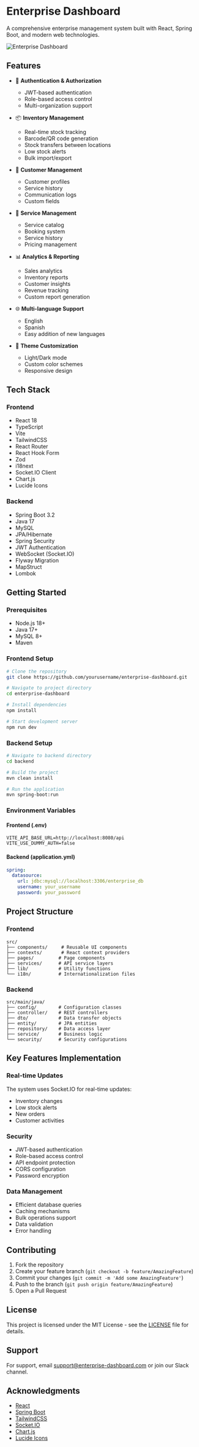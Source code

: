 # Enterprise Dashboard

A comprehensive enterprise management system built with React, Spring Boot, and modern web technologies.

![Enterprise Dashboard](https://images.pexels.com/photos/7688336/pexels-photo-7688336.jpeg?auto=compress&cs=tinysrgb&w=1260&h=750&dpr=2)

## Features

- 🔐 **Authentication & Authorization**
  - JWT-based authentication
  - Role-based access control
  - Multi-organization support

- 📦 **Inventory Management**
  - Real-time stock tracking
  - Barcode/QR code generation
  - Stock transfers between locations
  - Low stock alerts
  - Bulk import/export

- 👥 **Customer Management**
  - Customer profiles
  - Service history
  - Communication logs
  - Custom fields

- 💼 **Service Management**
  - Service catalog
  - Booking system
  - Service history
  - Pricing management

- 📊 **Analytics & Reporting**
  - Sales analytics
  - Inventory reports
  - Customer insights
  - Revenue tracking
  - Custom report generation

- 🌐 **Multi-language Support**
  - English
  - Spanish
  - Easy addition of new languages

- 🎨 **Theme Customization**
  - Light/Dark mode
  - Custom color schemes
  - Responsive design

## Tech Stack

### Frontend
- React 18
- TypeScript
- Vite
- TailwindCSS
- React Router
- React Hook Form
- Zod
- i18next
- Socket.IO Client
- Chart.js
- Lucide Icons

### Backend
- Spring Boot 3.2
- Java 17
- MySQL
- JPA/Hibernate
- Spring Security
- JWT Authentication
- WebSocket (Socket.IO)
- Flyway Migration
- MapStruct
- Lombok

## Getting Started

### Prerequisites
- Node.js 18+
- Java 17+
- MySQL 8+
- Maven

### Frontend Setup
```bash
# Clone the repository
git clone https://github.com/yourusername/enterprise-dashboard.git

# Navigate to project directory
cd enterprise-dashboard

# Install dependencies
npm install

# Start development server
npm run dev
```

### Backend Setup
```bash
# Navigate to backend directory
cd backend

# Build the project
mvn clean install

# Run the application
mvn spring-boot:run
```

### Environment Variables

#### Frontend (.env)
```env
VITE_API_BASE_URL=http://localhost:8080/api
VITE_USE_DUMMY_AUTH=false
```

#### Backend (application.yml)
```yaml
spring:
  datasource:
    url: jdbc:mysql://localhost:3306/enterprise_db
    username: your_username
    password: your_password
```

## Project Structure

### Frontend
```
src/
├── components/     # Reusable UI components
├── contexts/       # React context providers
├── pages/         # Page components
├── services/      # API service layers
├── lib/           # Utility functions
└── i18n/          # Internationalization files
```

### Backend
```
src/main/java/
├── config/        # Configuration classes
├── controller/    # REST controllers
├── dto/           # Data transfer objects
├── entity/        # JPA entities
├── repository/    # Data access layer
├── service/       # Business logic
└── security/      # Security configurations
```

## Key Features Implementation

### Real-time Updates
The system uses Socket.IO for real-time updates:
- Inventory changes
- Low stock alerts
- New orders
- Customer activities

### Security
- JWT-based authentication
- Role-based access control
- API endpoint protection
- CORS configuration
- Password encryption

### Data Management
- Efficient database queries
- Caching mechanisms
- Bulk operations support
- Data validation
- Error handling

## Contributing

1. Fork the repository
2. Create your feature branch (`git checkout -b feature/AmazingFeature`)
3. Commit your changes (`git commit -m 'Add some AmazingFeature'`)
4. Push to the branch (`git push origin feature/AmazingFeature`)
5. Open a Pull Request

## License

This project is licensed under the MIT License - see the [LICENSE](LICENSE) file for details.

## Support

For support, email support@enterprise-dashboard.com or join our Slack channel.

## Acknowledgments

- [React](https://reactjs.org/)
- [Spring Boot](https://spring.io/projects/spring-boot)
- [TailwindCSS](https://tailwindcss.com/)
- [Socket.IO](https://socket.io/)
- [Chart.js](https://www.chartjs.org/)
- [Lucide Icons](https://lucide.dev/)